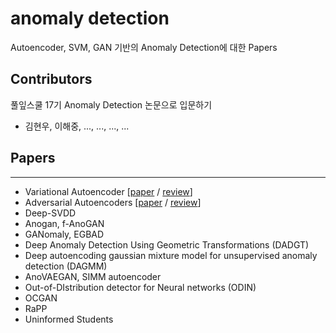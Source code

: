 # anomaly detection
Autoencoder, SVM, GAN 기반의 Anomaly Detection에 대한 Papers

## Contributors

풀잎스쿨 17기 Anomaly Detection 논문으로 입문하기

- 김현우, 이해중, ..., ..., ..., ...

## Papers
___

- Variational Autoencoder [[paper](https://arxiv.org/pdf/1312.6114.pdf) / [review](https://towardsdatascience.com/understanding-variational-autoencoders-vaes-f70510919f73)]
- Adversarial Autoencoders  [[paper](https://arxiv.org/abs/1511.05644) / [review](https://greeksharifa.github.io/generative%20model/2020/08/23/AAE/)]
- Deep-SVDD 
- Anogan, f-AnoGAN  
- GANomaly, EGBAD  
- Deep Anomaly Detection Using Geometric Transformations (DADGT)  
- Deep autoencoding gaussian mixture model for unsupervised anomaly detection (DAGMM)  
- AnoVAEGAN, SIMM autoencoder  
- Out-of-DIstribution detector for Neural networks (ODIN)
- OCGAN
- RaPP
- Uninformed Students